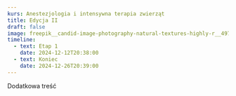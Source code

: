 ```yaml
---
kurs: Anestezjologia i intensywna terapia zwierząt
title: Edycja II
draft: false
image: freepik__candid-image-photography-natural-textures-highly-r__49711.jpeg
timeline:
  - text: Etap 1
    date: 2024-12-12T20:38:00
  - text: Koniec
    date: 2024-12-26T20:39:00
---
```

Dodatkowa treść
